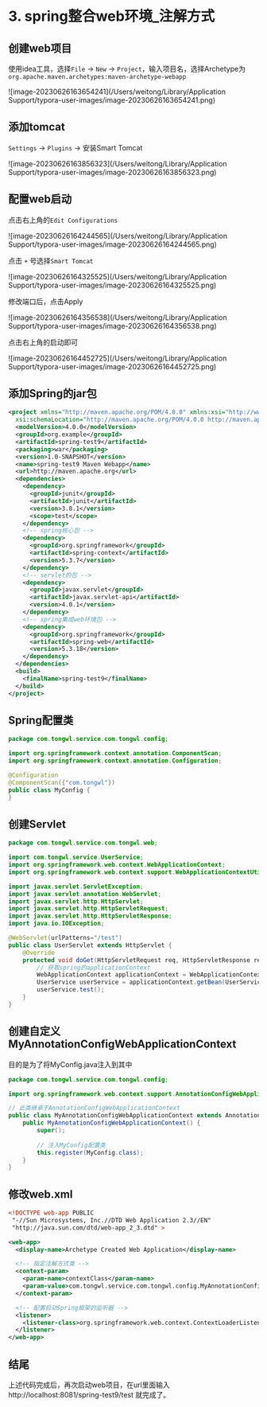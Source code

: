 # 3. spring整合web环境_注解方式



## 创建web项目

使用idea工具，选择`File` -> `New` -> `Project`，输入项目名，选择Archetype为`org.apache.maven.archetypes:maven-archetype-webapp`

![image-20230626163654241](/Users/weitong/Library/Application Support/typora-user-images/image-20230626163654241.png)





## 添加tomcat

`Settings` -> `Plugins` -> 安装Smart Tomcat

![image-20230626163856323](/Users/weitong/Library/Application Support/typora-user-images/image-20230626163856323.png)





## 配置web启动

点击右上角的`Edit Configurations`

![image-20230626164244565](/Users/weitong/Library/Application Support/typora-user-images/image-20230626164244565.png)

点击 `+` 号选择`Smart Tomcat`

![image-20230626164325525](/Users/weitong/Library/Application Support/typora-user-images/image-20230626164325525.png)

修改端口后，点击Apply

![image-20230626164356538](/Users/weitong/Library/Application Support/typora-user-images/image-20230626164356538.png)

点击右上角的启动即可

![image-20230626164452725](/Users/weitong/Library/Application Support/typora-user-images/image-20230626164452725.png)



## 添加Spring的jar包

```xml
<project xmlns="http://maven.apache.org/POM/4.0.0" xmlns:xsi="http://www.w3.org/2001/XMLSchema-instance"
  xsi:schemaLocation="http://maven.apache.org/POM/4.0.0 http://maven.apache.org/maven-v4_0_0.xsd">
  <modelVersion>4.0.0</modelVersion>
  <groupId>org.example</groupId>
  <artifactId>spring-test9</artifactId>
  <packaging>war</packaging>
  <version>1.0-SNAPSHOT</version>
  <name>spring-test9 Maven Webapp</name>
  <url>http://maven.apache.org</url>
  <dependencies>
    <dependency>
      <groupId>junit</groupId>
      <artifactId>junit</artifactId>
      <version>3.8.1</version>
      <scope>test</scope>
    </dependency>
    <!-- spring核心包 -->
    <dependency>
      <groupId>org.springframework</groupId>
      <artifactId>spring-context</artifactId>
      <version>5.3.7</version>
    </dependency>
    <!-- servlet的包 -->
    <dependency>
      <groupId>javax.servlet</groupId>
      <artifactId>javax.servlet-api</artifactId>
      <version>4.0.1</version>
    </dependency>
    <!-- spring集成web环境包 -->
    <dependency>
      <groupId>org.springframework</groupId>
      <artifactId>spring-web</artifactId>
      <version>5.3.18</version>
    </dependency>
  </dependencies>
  <build>
    <finalName>spring-test9</finalName>
  </build>
</project>
```



## Spring配置类

```java
package com.tongwl.service.com.tongwl.config;

import org.springframework.context.annotation.ComponentScan;
import org.springframework.context.annotation.Configuration;

@Configuration
@ComponentScan({"com.tongwl"})
public class MyConfig {
}
```



## 创建Servlet

```java
package com.tongwl.service.com.tongwl.web;

import com.tongwl.service.UserService;
import org.springframework.web.context.WebApplicationContext;
import org.springframework.web.context.support.WebApplicationContextUtils;

import javax.servlet.ServletException;
import javax.servlet.annotation.WebServlet;
import javax.servlet.http.HttpServlet;
import javax.servlet.http.HttpServletRequest;
import javax.servlet.http.HttpServletResponse;
import java.io.IOException;

@WebServlet(urlPatterns="/test")
public class UserServlet extends HttpServlet {
    @Override
    protected void doGet(HttpServletRequest req, HttpServletResponse resp) throws ServletException, IOException {
        // 获取spring的applicationContext
        WebApplicationContext applicationContext = WebApplicationContextUtils.getWebApplicationContext(this.getServletContext());
        UserService userService = applicationContext.getBean(UserService.class);
        userService.test();
    }
}
```



## 创建自定义MyAnnotationConfigWebApplicationContext

目的是为了将MyConfig.java注入到其中

```java
package com.tongwl.service.com.tongwl.config;

import org.springframework.web.context.support.AnnotationConfigWebApplicationContext;

// 此类继承于AnnotationConfigWebApplicationContext
public class MyAnnotationConfigWebApplicationContext extends AnnotationConfigWebApplicationContext {
    public MyAnnotationConfigWebApplicationContext() {
        super();
        
        // 注入MyConfig配置类
        this.register(MyConfig.class);
    }
}
```



## 修改web.xml

```xml
<!DOCTYPE web-app PUBLIC
 "-//Sun Microsystems, Inc.//DTD Web Application 2.3//EN"
 "http://java.sun.com/dtd/web-app_2_3.dtd" >

<web-app>
  <display-name>Archetype Created Web Application</display-name>

  <!-- 指定注解方式类 -->
  <context-param>
    <param-name>contextClass</param-name>
    <param-value>com.tongwl.service.com.tongwl.config.MyAnnotationConfigWebApplicationContext</param-value>
  </context-param>

  <!-- 配置启动Spring框架的监听器 -->
  <listener>
    <listener-class>org.springframework.web.context.ContextLoaderListener</listener-class>
  </listener>
</web-app>
```



## 结尾

上述代码完成后，再次启动web项目，在url里面输入http://localhost:8081/spring-test9/test 就完成了。